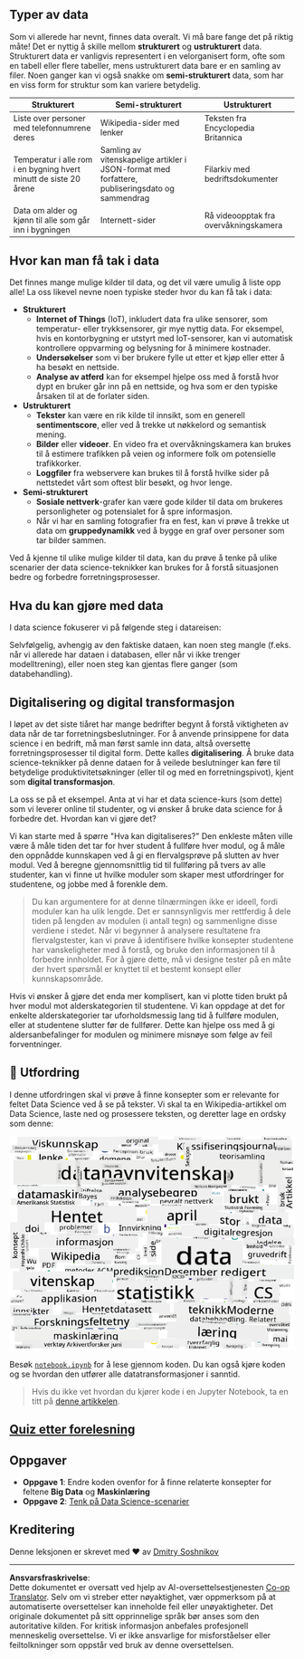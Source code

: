 <!--
CO_OP_TRANSLATOR_METADATA:
{
  "original_hash": "8141e7195841682914be03ef930fe43d",
  "translation_date": "2025-09-03T20:19:52+00:00",
  "source_file": "1-Introduction/01-defining-data-science/README.md",
  "language_code": "no"
}
-->
## Typer av data

Som vi allerede har nevnt, finnes data overalt. Vi må bare fange det på riktig måte! Det er nyttig å skille mellom **strukturert** og **ustrukturert** data. Strukturert data er vanligvis representert i en velorganisert form, ofte som en tabell eller flere tabeller, mens ustrukturert data bare er en samling av filer. Noen ganger kan vi også snakke om **semi-strukturert** data, som har en viss form for struktur som kan variere betydelig.

| Strukturert                                                                  | Semi-strukturert                                                                               | Ustrukturert                           |
| --------------------------------------------------------------------------- | --------------------------------------------------------------------------------------------- | -------------------------------------- |
| Liste over personer med telefonnumrene deres                                | Wikipedia-sider med lenker                                                                    | Teksten fra Encyclopedia Britannica   |
| Temperatur i alle rom i en bygning hvert minutt de siste 20 årene           | Samling av vitenskapelige artikler i JSON-format med forfattere, publiseringsdato og sammendrag | Filarkiv med bedriftsdokumenter        |
| Data om alder og kjønn til alle som går inn i bygningen                     | Internett-sider                                                                               | Rå videoopptak fra overvåkningskamera |

## Hvor kan man få tak i data

Det finnes mange mulige kilder til data, og det vil være umulig å liste opp alle! La oss likevel nevne noen typiske steder hvor du kan få tak i data:

* **Strukturert**
  - **Internet of Things** (IoT), inkludert data fra ulike sensorer, som temperatur- eller trykksensorer, gir mye nyttig data. For eksempel, hvis en kontorbygning er utstyrt med IoT-sensorer, kan vi automatisk kontrollere oppvarming og belysning for å minimere kostnader.
  - **Undersøkelser** som vi ber brukere fylle ut etter et kjøp eller etter å ha besøkt en nettside.
  - **Analyse av atferd** kan for eksempel hjelpe oss med å forstå hvor dypt en bruker går inn på en nettside, og hva som er den typiske årsaken til at de forlater siden.
* **Ustrukturert**
  - **Tekster** kan være en rik kilde til innsikt, som en generell **sentimentscore**, eller ved å trekke ut nøkkelord og semantisk mening.
  - **Bilder** eller **videoer**. En video fra et overvåkningskamera kan brukes til å estimere trafikken på veien og informere folk om potensielle trafikkorker.
  - **Loggfiler** fra webservere kan brukes til å forstå hvilke sider på nettstedet vårt som oftest blir besøkt, og hvor lenge.
* **Semi-strukturert**
  - **Sosiale nettverk**-grafer kan være gode kilder til data om brukeres personligheter og potensialet for å spre informasjon.
  - Når vi har en samling fotografier fra en fest, kan vi prøve å trekke ut data om **gruppedynamikk** ved å bygge en graf over personer som tar bilder sammen.

Ved å kjenne til ulike mulige kilder til data, kan du prøve å tenke på ulike scenarier der data science-teknikker kan brukes for å forstå situasjonen bedre og forbedre forretningsprosesser.

## Hva du kan gjøre med data

I data science fokuserer vi på følgende steg i datareisen:

Selvfølgelig, avhengig av den faktiske dataen, kan noen steg mangle (f.eks. når vi allerede har dataen i databasen, eller når vi ikke trenger modelltrening), eller noen steg kan gjentas flere ganger (som databehandling).

## Digitalisering og digital transformasjon

I løpet av det siste tiåret har mange bedrifter begynt å forstå viktigheten av data når de tar forretningsbeslutninger. For å anvende prinsippene for data science i en bedrift, må man først samle inn data, altså oversette forretningsprosesser til digital form. Dette kalles **digitalisering**. Å bruke data science-teknikker på denne dataen for å veilede beslutninger kan føre til betydelige produktivitetsøkninger (eller til og med en forretningspivot), kjent som **digital transformasjon**.

La oss se på et eksempel. Anta at vi har et data science-kurs (som dette) som vi leverer online til studenter, og vi ønsker å bruke data science for å forbedre det. Hvordan kan vi gjøre det?

Vi kan starte med å spørre "Hva kan digitaliseres?" Den enkleste måten ville være å måle tiden det tar for hver student å fullføre hver modul, og å måle den oppnådde kunnskapen ved å gi en flervalgsprøve på slutten av hver modul. Ved å beregne gjennomsnittlig tid til fullføring på tvers av alle studenter, kan vi finne ut hvilke moduler som skaper mest utfordringer for studentene, og jobbe med å forenkle dem.
> Du kan argumentere for at denne tilnærmingen ikke er ideell, fordi moduler kan ha ulik lengde. Det er sannsynligvis mer rettferdig å dele tiden på lengden av modulen (i antall tegn) og sammenligne disse verdiene i stedet.
Når vi begynner å analysere resultatene fra flervalgstester, kan vi prøve å identifisere hvilke konsepter studentene har vanskeligheter med å forstå, og bruke den informasjonen til å forbedre innholdet. For å gjøre dette, må vi designe tester på en måte der hvert spørsmål er knyttet til et bestemt konsept eller kunnskapsområde.

Hvis vi ønsker å gjøre det enda mer komplisert, kan vi plotte tiden brukt på hver modul mot alderskategorien til studentene. Vi kan oppdage at det for enkelte alderskategorier tar uforholdsmessig lang tid å fullføre modulen, eller at studentene slutter før de fullfører. Dette kan hjelpe oss med å gi aldersanbefalinger for modulen og minimere misnøye som følge av feil forventninger.

## 🚀 Utfordring

I denne utfordringen skal vi prøve å finne konsepter som er relevante for feltet Data Science ved å se på tekster. Vi skal ta en Wikipedia-artikkel om Data Science, laste ned og prosessere teksten, og deretter lage en ordsky som denne:

![Ordsky for Data Science](../../../../translated_images/ds_wordcloud.664a7c07dca57de017c22bf0498cb40f898d48aa85b3c36a80620fea12fadd42.no.png)

Besøk [`notebook.ipynb`](../../../../../../../../../1-Introduction/01-defining-data-science/notebook.ipynb ':ignore') for å lese gjennom koden. Du kan også kjøre koden og se hvordan den utfører alle datatransformasjoner i sanntid.

> Hvis du ikke vet hvordan du kjører kode i en Jupyter Notebook, ta en titt på [denne artikkelen](https://soshnikov.com/education/how-to-execute-notebooks-from-github/).

## [Quiz etter forelesning](https://ff-quizzes.netlify.app/en/ds/)

## Oppgaver

* **Oppgave 1**: Endre koden ovenfor for å finne relaterte konsepter for feltene **Big Data** og **Maskinlæring**
* **Oppgave 2**: [Tenk på Data Science-scenarier](assignment.md)

## Kreditering

Denne leksjonen er skrevet med ♥️ av [Dmitry Soshnikov](http://soshnikov.com)

---

**Ansvarsfraskrivelse**:  
Dette dokumentet er oversatt ved hjelp av AI-oversettelsestjenesten [Co-op Translator](https://github.com/Azure/co-op-translator). Selv om vi streber etter nøyaktighet, vær oppmerksom på at automatiserte oversettelser kan inneholde feil eller unøyaktigheter. Det originale dokumentet på sitt opprinnelige språk bør anses som den autoritative kilden. For kritisk informasjon anbefales profesjonell menneskelig oversettelse. Vi er ikke ansvarlige for misforståelser eller feiltolkninger som oppstår ved bruk av denne oversettelsen.